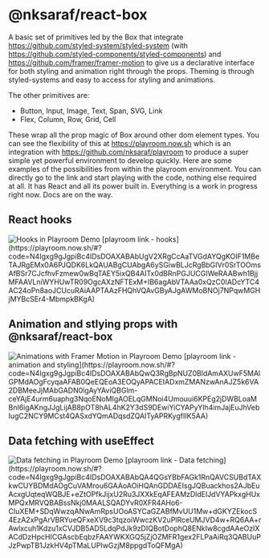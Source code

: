 # @nksaraf/react-box

A basic set of primitives led by the Box that integrate https://github.com/styled-system/styled-system (with https://github.com/styled-components/styled-components) and https://github.com/framer/framer-motion to give us a declarative interface for both styling and animation right through the props. Theming is through styled-systems and easy to access for styling and animations.

The other primitives are:
* Button, Input, Image, Text, Span, SVG, Link
* Flex, Column, Row, Grid, Cell

These wrap all the prop magic of Box around other dom element types. You can see the flexibility of this at https://playroom.now.sh which is an integration with https://github.com/nksaraf/playroom to produce a super
simple yet powerful environment to develop quickly. Here are some examples of the possibilities from within the playroom environment. You can directly go to the link and start playing with the code, nothing else required at all. It has React and all its power built in. Everything is a work in progress right now.
Docs are on the way.

## React hooks
<img src="https://github.com/nksaraf/playroom/raw/master/images/hooks.gif" alt="Hooks in Playroom Demo" title="Hooks in Playroom Demo" />
[playroom link - hooks](https://playroom.now.sh/#?code=N4Igxg9gJgpiBc4IDsDOAXABAbUgV2XRgCcAaTVGdAYQgKOIF1MBeTAJRgEMx0A6PJQDK6LkQAUABgCUAbgA6ySGiwBLJcRgBbGIVr0SrTOOmsAfBSr7CJcfhvFzmew0wBqTAEY5ixQB4AITx0dBRnPGJUCGIWeRAABwh1BjjMFAAVLniWYHUwTR09OgcAXzNFTExM+IB6agAbVTAAa0xQzC0IADcYTC4AC24oPn8aoJCUcuRAiAAPTAAzFHQhVQAvGByAJgAWMoBNOj7NPqwMGHjMYBcSEr4-MbmpkBKgA)

## Animation and stlying props with @nksaraf/react-box
<img src="https://github.com/nksaraf/playroom/raw/master/images/animation.gif" alt="Animations with Framer Motion in Playroom Demo" title="Animations with Framer Motion in Playroom Demo" />
[playroom link - animation and styling](https://playroom.now.sh/#?code=N4Igxg9gJgpiBc4IDsDOAXABAbQwQ3RgBpNUZ0BldAmAXUwF5MAlGPMdAOgFcyqaAFAB0QeEQEoA3EOQyAPACEIADxmZMANzwAnAJZ5k6VA2DBMeeJjMAbGADN0lgAyYAviQBGlm-ceYAjE4urm6uaphg3NqoENoMIgAOELqGMNoi4Umouui6KPEg2jDWBLoaMBnI6igAKngJJgLijAB8pOT8hAL4hK2Y3dS9DEwiYiCYAPyYIh4imJajEuJhVebIugC2NCY9MCst4QASxdYQmADqsdZQAITyAPRKygfIIK5AA)

## Data fetching with useEffect
<img src="https://github.com/nksaraf/playroom/raw/master/images/effect.gif" alt="Data fetching in Playroom Demo" title="Data fetching in Playroom Demo" />
[playroom link - Data fetching](https://playroom.now.sh/#?code=N4Igxg9gJgpiBc4IDsDOAXABAbQA4QGsYBbFAGk1RnQAVCSUBdTAXkwCUYBDMdAOgCuVAMrou6GAAoAOiHQAnGDDAEIsgJQBuackhos2AJbEuAcxgUqteqWQBJE+eZtOPfkJijxU2Ru3JXXkEqAFEAMzDldElJdVYAPkxgHUxMPQxMRVQBABssNkj0MAALSQADYvR0XFR4AHo6-CIuXEM+SDqWwzqANwAmRpsUOoASYCaGZABfMvUU1Mw+dGKYZEkocS4EzA2xPgArVBRYueQFxeXV9c3tqzoiWwczKV2uPlRceUMJVD4w+RQ6AA+rAwlxcuh1Kdzu1xCVJDB5AD5LdqPdJk9zDIQBotDophQ8ENkIw8cgdAAeOzIXACdDzHpcHICGAscbEqbzFAAYWKXGQ5jZjOZMFR1gex2FLPaAiRq3QABUuPJzPwpTB1JzkHV4pTMaLUPIwGzjM8ppgdToQFMgA)
